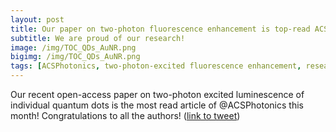 ```yaml
---
layout: post
title: Our paper on two-photon fluorescence enhancement is top-read ACSPhotonics paper
subtitle: We are proud of our research! 
image: /img/TOC_QDs_AuNR.png
bigimg: /img/TOC_QDs_AuNR.png
tags: [ACSPhotonics, two-photon-excited fluorescence enhancement, research, physics]
---
```



Our recent open-access paper on two-photon excited luminescence of individual quantum dots is the most read article of @ACSPhotonics this month! Congratulations to all the authors! ([link to tweet](https://twitter.com/MartinCaldarola/status/1021661420675649537))


